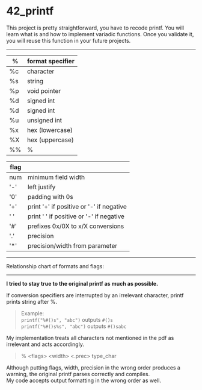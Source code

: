 # 42_printf

This project is pretty straightforward, you have to recode printf. You will learn what is and how to implement variadic functions. Once you validate it, you will reuse this function in your future projects.

----
%  | format specifier  |
---|------|
%c | character|
%s | string|
%p | void pointer|
%d | signed int|
%d | signed int|
%u | unsigned int|
%x | hex (lowercase)|
%X | hex (uppercase)|
%% | %|


flag||
----|---|
num	| minimum field width						|
'-' 	| left justify|
'0' 	| padding with 0s|
'+' 	| print '+' if positive or '-' if negative|
' ' 	| print ' ' if positive or '-' if negative|
'#' 	| prefixes 0x/0X to x/X conversions |
'.' 	| precision															|
'*' 	| precision/width from parameter	|

----
Relationship chart of formats and flags:

----
**I tried to stay true to the original printf as much as possible.**

If conversion specifiers are interrupted by an irrelevant character, printf prints string after %.  
>Example:  
>```printf("%#()s", "abc")``` outputs ```#()s```  
>```printf("%#()s%s", "abc")``` outputs ```#()sabc```  

My implementation treats all characters not mentioned in the pdf as irrelevant and acts accordingly.  

>% \<flags\> \<width\> <.prec> type_char  

Although putting flags, width, precision in the wrong order produces a warning, the original printf parses correctly and compiles.  
My code accepts output formatting in the wrong order as well.  
